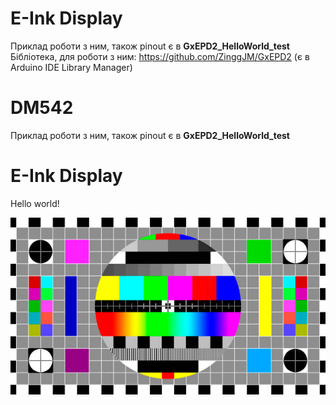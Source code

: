 # E-Ink Display

Приклад роботи з ним, також pinout є в **GxEPD2_HelloWorld_test**
Бібліотека, для роботи з ним: <https://github.com/ZinggJM/GxEPD2> (є в Arduino IDE Library Manager)

# DM542

Приклад роботи з ним, також pinout є в **GxEPD2_HelloWorld_test**

# E-Ink Display
Hello world!

![Reference image](/_images/test.jpg)